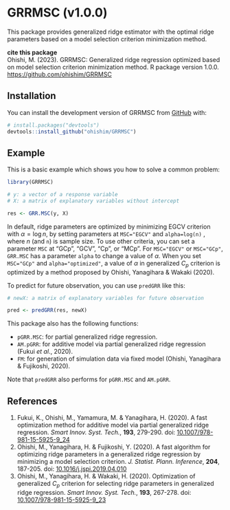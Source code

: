 
<!-- README.md is generated from README.Rmd. Please edit that file -->

# GRRMSC (v1.0.0)

<!-- badges: start -->
<!-- badges: end -->

This package provides generalized ridge estimator with the optimal ridge
parameters based on a model selection criterion minimization method.

**cite this package**  
Ohishi, M. (2023). GRRMSC: Generalized ridge regression optimized based
on model selection criterion minimization method. R package version
1.0.0. <https://github.com/ohishim/GRRMSC>

## Installation

You can install the development version of GRRMSC from
[GitHub](https://github.com/) with:

``` r
# install.packages("devtools")
devtools::install_github("ohishim/GRRMSC")
```

## Example

This is a basic example which shows you how to solve a common problem:

``` r
library(GRRMSC)

# y: a vector of a response variable
# X: a matrix of explanatory variables without intercept

res <- GRR.MSC(y, X)
```

In default, ridge parameters are optimized by minimizing EGCV criterion
with $\alpha=\log n$, by setting parameters at `MSC="EGCV"` and
`alpha=log(n)` , where $n$ (and `n`) is sample size. To use other
criteria, you can set a parameter `MSC` at “GCp”, “GCV”, “Cp”, or “MCp”.
For `MSC="EGCV"` or `MSC="GCp"`, `GRR.MSC` has a parameter `alpha` to
change a value of $\alpha$. When you set `MSC="GCp"` and
`alpha="optimized"`, a value of $\alpha$ in generalized $C_p$ criterion
is optimized by a method proposed by Ohishi, Yanagihara & Wakaki (2020).

To predict for future observation, you can use `predGRR` like this:

``` r
# newX: a matrix of explanatory variables for future observation

pred <- predGRR(res, newX)
```

This package also has the following functions:

- `pGRR.MSC`: for partial generalized ridge regression.  
- `AM.pGRR`: for additive model via partial generalized ridge regression
  (Fukui <i>et al</i>., 2020).  
- `FM`: for generation of simulation data via fixed model (Ohishi,
  Yanagihara & Fujikoshi, 2020).

Note that `predGRR` also performs for `pGRR.MSC` and `AM.pGRR`.

## References

1.  Fukui, K., Ohishi, M., Yamamura, M. & Yanagihara, H. (2020). A fast
    optimization method for additive model via partial generalized ridge
    regression. <i>Smart Innov. Syst. Tech.</i>, <b>193</b>, 279-290.
    doi:
    [10.1007/978-981-15-5925-9_24](https://doi.org/10.1007/978-981-15-5925-9_24)  
2.  Ohishi, M., Yanagihara, H. & Fujikoshi, Y. (2020). A fast algorithm
    for optimizing ridge parameters in a generalized ridge regression by
    minimizing a model selection criterion. <i>J. Statist. Plann.
    Inference</i>, <b>204</b>, 187-205. doi:
    [10.1016/j.jspi.2019.04.010](https://doi.org/10.1016/j.jspi.2019.04.010)  
3.  Ohishi, M., Yanagihara, H. & Wakaki, H. (2020). Optimization of
    generalized $C_p$ criterion for selecting ridge parameters in
    generalized ridge regression. <i>Smart Innov. Syst. Tech.</i>,
    <b>193</b>, 267-278. doi:
    [10.1007/978-981-15-5925-9_23](https://doi.org/10.1007/978-981-15-5925-9_23)
